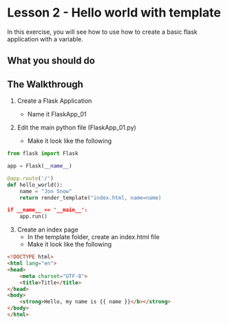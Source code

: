# Lesson 2 - Hello world with template

In this exercise, you will see how to use how to create a basic flask application with a variable.

## What you should do

## The Walkthrough
1. Create a Flask Application
	* Name it FlaskApp_01

2. Edit the main python file (FlaskApp_01.py)
	* Make it look like the following

```python
from flask import Flask

app = Flask(__name__)

@app.route('/')
def hello_world():
    name = "Jon Snow"
    return render_template("index.html, name=name) 

if __name__ == '__main__':
    app.run()
```

3. Create an index page
	* In the template folder, create an index.html file
	* Make it look like the following

```html
<!DOCTYPE html>
<html lang="en">
<head>
    <meta charset="UTF-8">
    <title>Title</title>
</head>
<body>
    <strong>Hello, my name is {{ name }}</b></strong>
</body>
</html>
```